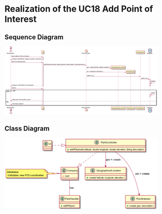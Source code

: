# Realization of the UC18 Add Point of Interest

##	Sequence Diagram

![SD_UC18.png](SD_UC18.png)

##	Class Diagram

![CD_UC18.png](CD_UC18.png)